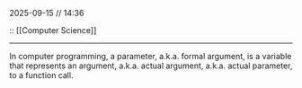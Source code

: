2025-09-15 // 14:36

:: [[Computer Science]]

---

In computer programming, a parameter, a.k.a. formal argument, is a variable that represents an argument, a.k.a. actual argument, a.k.a. actual parameter, to a function call.

